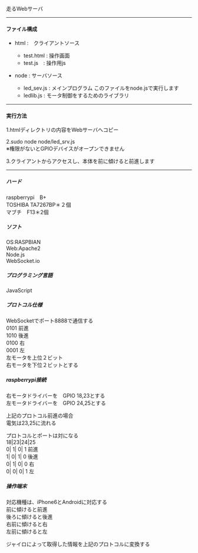 走るWebサーバ  

---
#### ファイル構成 ####
* html :　クライアントソース  
  * test.html  : 操作画面  
  * test.js　: 操作用js   


* node : サーバソース   
  * led_sev.js : メインプログラム このファイルをnode.jsで実行します 
  * ledlib.js  : モータ制御をするためのライブラリ 

---
#### 実行方法 ####
1.htmlディレクトリの内容をWebサーバへコピー  

2.sudo node node/led_srv.js  
  ※権限がないとGPIOデバイスがオープンできません  

3.クライアントからアクセスし、本体を前に傾けると前進します

---
  
##### ハード #####

raspberrypi　B+  
TOSHIBA TA7267BP＊２個  
マブチ　F13＊2個  

##### ソフト #####

OS:RASPBIAN  
Web:Apache2  
Node.js  
WebSocket.io  

##### プログラミング言語 #####

JavaScript  

##### プロトコル仕様 #####
WebSocketでポート8888で通信する  
0101 前進  
1010 後進  
0100 右  
0001 左  
左モータを上位２ビット  
右モータを下位２ビットとする  

##### raspberrypi接続 #####
右モータドライバーを　GPIO 18,23とする  
左モータドライバーを　GPIO 24,25とする  

上記のプロトコル前進の場合  
電気は23,25に流れる  

プロトコルとポートは対になる  
18|23|24|25  
0| 1| 0| 1 前進  
1| 0| 1| 0 後進  
0| 1| 0| 0 右  
0| 0| 0| 1 左  

##### 操作端末 #####

対応機種は、iPhone6とAndroidに対応する  
前に傾けると前進  
後ろに傾けると後進  
右前に傾けると右  
左前に傾けると左  

ジャイロによって取得した情報を上記のプロトコルに変換する
